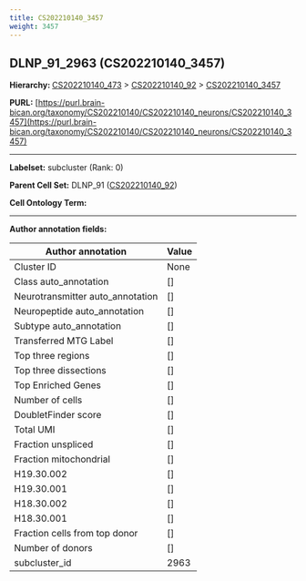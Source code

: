 ```yaml
---
title: CS202210140_3457
weight: 3457
---
```

## DLNP_91_2963 (CS202210140_3457)
<b>Hierarchy: </b>
[CS202210140_473](../CS202210140_473) >
[CS202210140_92](../CS202210140_92) >
[CS202210140_3457](../CS202210140_3457)

**PURL:** [https://purl.brain-bican.org/taxonomy/CS202210140/CS202210140_neurons/CS202210140_3457](https://purl.brain-bican.org/taxonomy/CS202210140/CS202210140_neurons/CS202210140_3457)

---


**Labelset:** subcluster (Rank: 0)

**Parent Cell Set:** DLNP_91 ([CS202210140_92](../CS202210140_92))



**Cell Ontology Term:** 

[MARKER GENES.]: #


---

[TRANSFERRED ANNOTATIONS.]: #


[AUTHOR ANNOTATION FIELDS.]: #


**Author annotation fields:**

| Author annotation | Value |
|-------------------|-------|
|Cluster ID|None|
|Class auto_annotation|[]|
|Neurotransmitter auto_annotation|[]|
|Neuropeptide auto_annotation|[]|
|Subtype auto_annotation|[]|
|Transferred MTG Label|[]|
|Top three regions|[]|
|Top three dissections|[]|
|Top Enriched Genes|[]|
|Number of cells|[]|
|DoubletFinder score|[]|
|Total UMI|[]|
|Fraction unspliced|[]|
|Fraction mitochondrial|[]|
|H19.30.002|[]|
|H19.30.001|[]|
|H18.30.002|[]|
|H18.30.001|[]|
|Fraction cells from top donor|[]|
|Number of donors|[]|
|subcluster_id|2963|
